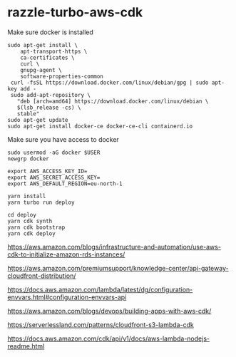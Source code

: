 # razzle-turbo-aws-cdk

Make sure docker is installed 

```shell
sudo apt-get install \
    apt-transport-https \
    ca-certificates \
    curl \
    gnupg-agent \
    software-properties-common
 curl -fsSL https://download.docker.com/linux/debian/gpg | sudo apt-key add -
 sudo add-apt-repository \
   "deb [arch=amd64] https://download.docker.com/linux/debian \
   $(lsb_release -cs) \
   stable"
sudo apt-get update
sudo apt-get install docker-ce docker-ce-cli containerd.io
```

Make sure you have access to docker


```shell
sudo usermod -aG docker $USER 
newgrp docker
```

```shell
export AWS_ACCESS_KEY_ID=
export AWS_SECRET_ACCESS_KEY=
export AWS_DEFAULT_REGION=eu-north-1

yarn install
yarn turbo run deploy

cd deploy
yarn cdk synth
yarn cdk bootstrap
yarn cdk deploy
```

https://aws.amazon.com/blogs/infrastructure-and-automation/use-aws-cdk-to-initialize-amazon-rds-instances/

https://aws.amazon.com/premiumsupport/knowledge-center/api-gateway-cloudfront-distribution/

https://docs.aws.amazon.com/lambda/latest/dg/configuration-envvars.html#configuration-envvars-api

https://aws.amazon.com/blogs/devops/building-apps-with-aws-cdk/

https://serverlessland.com/patterns/cloudfront-s3-lambda-cdk

https://docs.aws.amazon.com/cdk/api/v1/docs/aws-lambda-nodejs-readme.html